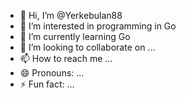 - 👋 Hi, I’m @Yerkebulan88
- 👀 I’m interested in programming in Go
- 🌱 I’m currently learning Go
- 💞️ I’m looking to collaborate on ...
- 📫 How to reach me ...
- 😄 Pronouns: ...
- ⚡ Fun fact: ...

<!---
Yerkebulan88/Yerkebulan88 is a ✨ special ✨ repository because its `README.md` (this file) appears on your GitHub profile.
You can click the Preview link to take a look at your changes.
--->
